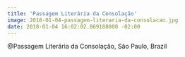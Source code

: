 ```yaml
---
title: 'Passagem Literária da Consolação'
image: 2018-01-04-passagem-literaria-da-consolacao.jpg
date: 2018-01-04 16:02:02.869188000 -02:00
---
```


@Passagem Literária da Consolação, São Paulo, Brazil
